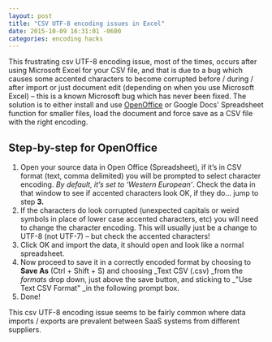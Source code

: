 ```yaml
---
layout: post
title: "CSV UTF-8 encoding issues in Excel"
date: 2015-10-09 16:31:01 -0600
categories: encoding hacks
---
```


This frustrating csv UTF-8 encoding issue, most of the times, occurs after using Microsoft Excel for your CSV file, and that is due to a bug which causes some accented characters to become corrupted before / during / after import or just document edit (depending on when you use Microsoft Excel) – this is a known Microsoft bug which has never been fixed. The solution is to either install and use [OpenOffice](https://www.openoffice.org/download/index.html) or Google Docs' Spreadsheet function for smaller files, load the document and force save as a CSV file with the right encoding.

## Step-by-step for OpenOffice
1.  Open your source data in Open Office (Spreadsheet), if it’s in CSV format (text, comma delimited) you will be prompted to select character encoding. _By default, it’s set to ‘Western European’_. Check the data in that window to see if accented characters look OK, if they do… jump to step **3.**
2.  If the characters do look corrupted (unexpected capitals or weird symbols in place of lower case accented characters, etc) you will need to change the character encoding. This will usually just be a change to UTF-8 (not UTF-7) – but check the accented characters!
3.  Click OK and import the data, it should open and look like a normal spreadsheet.
4.  Now proceed to save it in a correctly encoded format by choosing to **Save As** (Ctrl + Shift + S) and choosing _Text CSV (.csv) _from the _formats_ drop down, just above the save button, and sticking to _"Use Text CSV Format" _in the following prompt box.
5.  Done!

This csv UTF-8 encoding issue seems to be fairly common where data imports / exports are prevalent between SaaS systems from different suppliers.
